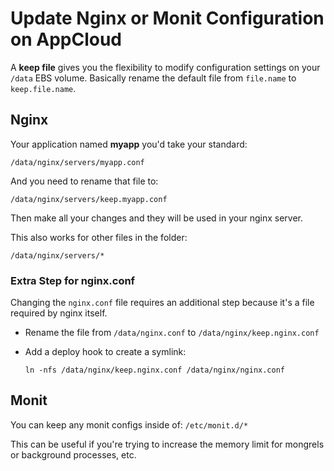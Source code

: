# Update Nginx or Monit Configuration on AppCloud

A **keep file** gives you the flexibility to modify configuration settings on your `/data` EBS volume.  Basically rename the default file from `file.name` to `keep.file.name`.

## Nginx

Your application named **myapp** you'd take your standard:

    /data/nginx/servers/myapp.conf

And you need to rename that file to:    

    /data/nginx/servers/keep.myapp.conf

Then make all your changes and they will be used in your nginx server.

This also works for other files in the folder:

    /data/nginx/servers/*    


### Extra Step for nginx.conf

Changing the `nginx.conf` file requires an additional step because it's a file required by nginx itself.

  - Rename the file from `/data/nginx.conf` to `/data/nginx/keep.nginx.conf`
  - Add a deploy hook to create a symlink:
        
        ln -nfs /data/nginx/keep.nginx.conf /data/nginx/nginx.conf


## Monit 

You can keep any monit configs inside of: `/etc/monit.d/*`

This can be useful if you're trying to increase the memory limit for mongrels or background processes, etc.